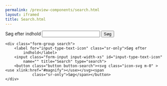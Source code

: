 ```yaml
--- 
permalink: /preview-components/search.html
layout: iframed 
title: Search.html
---
```

<div class="container">
    <div class="form-group search">
        <label for="input-type-text" class="sr-only">Søg efter indhold</label>
        <input class="form-input input-char-27" id="input-type-text" name=""
            title="Search" type="search">
        <button class="button button-search">Søg</button>
    </div>

    <div class="form-group search">
        <label for="input-type-text-icon" class="sr-only">Søg efter
            indhold</label>
        <input class="form-input input-width-xs" id="input-type-text-icon"
            name="" title="Search" type="search">
        <button class="button button-search"><svg class="icon-svg m-0" ><use xlink:href="#magnify"></use></svg><span
                class="sr-only">Søg</span></button>
    </div>
</div>